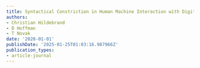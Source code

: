 ```yaml
---
title: Syntactical Constriction in Human Machine Interaction with Digital Voice Assistants
authors:
- Christian Hildebrand
- D Hoffman
- T Novak
date: '2020-01-01'
publishDate: '2025-01-25T01:03:16.987966Z'
publication_types:
- article-journal
---
```

